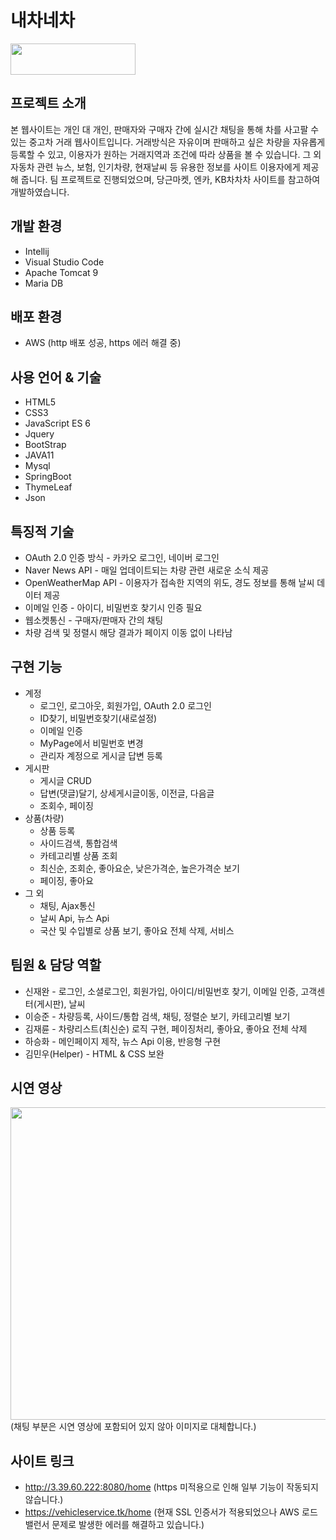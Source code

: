 # 내차네차
<img src="https://user-images.githubusercontent.com/91525800/160237890-4aa95d20-47b4-405c-a579-e3fc8186641d.png" width="200" height="50" />

## 프로젝트 소개
본 웹사이트는 개인 대 개인, 판매자와 구매자 간에 실시간 채팅을 통해 차를 사고팔 수 있는 중고차 거래 웹사이트입니다.
거래방식은 자유이며 판매하고 싶은 차량을 자유롭게 등록할 수 있고, 이용자가 원하는 거래지역과 조건에 따라 상품을 볼 수 있습니다.
그 외 자동차 관련 뉴스, 보험, 인기차량, 현재날씨 등 유용한 정보를 사이트 이용자에게 제공해 줍니다.
팀 프로젝트로 진행되었으며, 당근마켓, 엔카, KB차차차 사이트를 참고하여 개발하였습니다.

## 개발 환경 
* Intellij
* Visual Studio Code
* Apache Tomcat 9
* Maria DB

## 배포 환경
* AWS (http 배포 성공, https 에러 해결 중)

## 사용 언어 & 기술
* HTML5
* CSS3
* JavaScript ES 6
* Jquery
* BootStrap
* JAVA11
* Mysql
* SpringBoot
* ThymeLeaf
* Json

## 특징적 기술
* OAuth 2.0 인증 방식 - 카카오 로그인, 네이버 로그인 
* Naver News API - 매일 업데이트되는 차량 관련 새로운 소식 제공 
* OpenWeatherMap API - 이용자가 접속한 지역의 위도, 경도 정보를 통해 날씨 데이터 제공
* 이메일 인증 - 아이디, 비밀번호 찾기시 인증 필요
* 웹소켓통신 - 구매자/판매자 간의 채팅
* 차량 검색 및 정렬시 해당 결과가 페이지 이동 없이 나타남

## 구현 기능
* 계정
  * 로그인, 로그아웃, 회원가입, OAuth 2.0 로그인
  * ID찾기, 비밀번호찾기(새로설정)
  * 이메일 인증
  * MyPage에서 비밀번호 변경
  * 관리자 계정으로 게시글 답변 등록
* 게시판
  * 게시글 CRUD
  * 답변(댓글)달기, 상세게시글이동, 이전글, 다음글
  * 조회수, 페이징
* 상품(차량)
  * 상품 등록
  * 사이드검색, 통합검색 
  * 카테고리별 상품 조회
  * 최신순, 조회순, 좋아요순, 낮은가격순, 높은가격순 보기
  * 페이징, 좋아요
* 그 외
  * 채팅, Ajax통신 
  * 날씨 Api, 뉴스 Api
  * 국산 및 수입별로 상품 보기, 좋아요 전체 삭제, 서비스 

## 팀원 & 담당 역할
* 신재완 - 로그인, 소셜로그인, 회원가입, 아이디/비밀번호 찾기, 이메일 인증, 고객센터(게시판), 날씨
* 이승준 - 차량등록, 사이드/통합 검색, 채팅, 정렬순 보기, 카테고리별 보기
* 김재륜 - 차량리스트(최신순) 로직 구현, 페이징처리, 좋아요, 좋아요 전체 삭제
* 하승화 - 메인페이지 제작, 뉴스 Api 이용, 반응형 구현
* 김민우(Helper) - HTML & CSS 보완

## 시연 영상
<img src="https://user-images.githubusercontent.com/91525800/160244531-659e3dae-bc96-40a4-b1b1-876681b757b8.png" width="700" height="500" />
(채팅 부분은 시연 영상에 포함되어 있지 않아 이미지로 대체합니다.)    

## 사이트 링크
* http://3.39.60.222:8080/home (https 미적용으로 인해 일부 기능이 작동되지 않습니다.)
* https://vehicleservice.tk/home (현재 SSL 인증서가 적용되었으나 AWS 로드밸런서 문제로 발생한 에러를 해결하고 있습니다.) 
